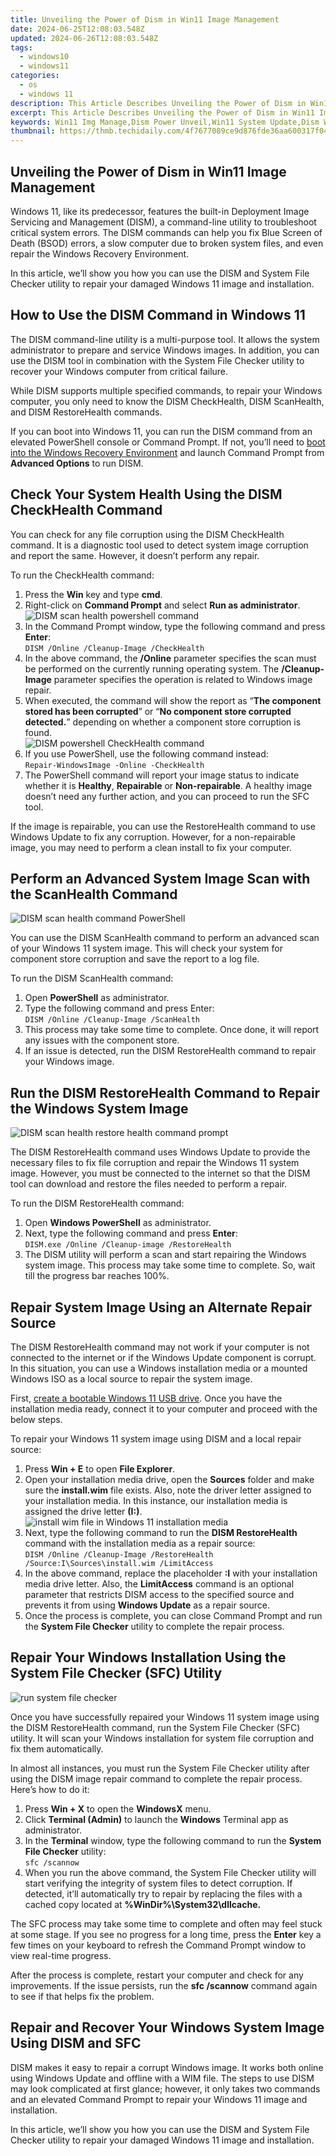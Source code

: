 ```yaml
---
title: Unveiling the Power of Dism in Win11 Image Management
date: 2024-06-25T12:08:03.548Z
updated: 2024-06-26T12:08:03.548Z
tags:
  - windows10
  - windows11
categories:
  - os
  - windows 11
description: This Article Describes Unveiling the Power of Dism in Win11 Image Management
excerpt: This Article Describes Unveiling the Power of Dism in Win11 Image Management
keywords: Win11 Img Manage,Dism Power Unveil,Win11 System Update,Dism Windows Tooling,Image Recovery Win11,Upgrade Win11 With Dism,Effective Dism Usage
thumbnail: https://thmb.techidaily.com/4f7677089ce9d876fde36aa600317f042b44ee73a802e442be2008c2b3992f0d.jpg
---
```


## Unveiling the Power of Dism in Win11 Image Management

 Windows 11, like its predecessor, features the built-in Deployment Image Servicing and Management (DISM), a command-line utility to troubleshoot critical system errors. The DISM commands can help you fix Blue Screen of Death (BSOD) errors, a slow computer due to broken system files, and even repair the Windows Recovery Environment.

 In this article, we’ll show you how you can use the DISM and System File Checker utility to repair your damaged Windows 11 image and installation.

## How to Use the DISM Command in Windows 11

 The DISM command-line utility is a multi-purpose tool. It allows the system administrator to prepare and service Windows images. In addition, you can use the DISM tool in combination with the System File Checker utility to recover your Windows computer from critical failure.

 While DISM supports multiple specified commands, to repair your Windows computer, you only need to know the DISM CheckHealth, DISM ScanHealth, and DISM RestoreHealth commands.

 If you can boot into Windows 11, you can run the DISM command from an elevated PowerShell console or Command Prompt. If not, you’ll need to [boot into the Windows Recovery Environment](boot%20into%20the%20Windows%20Recovery%20Environment) and launch Command Prompt from **Advanced Options** to run DISM.

## Check Your System Health Using the DISM CheckHealth Command

 You can check for any file corruption using the DISM CheckHealth command. It is a diagnostic tool used to detect system image corruption and report the same. However, it doesn’t perform any repair.

 To run the CheckHealth command:

1. Press the **Win** key and type **cmd**.
2. Right-click on **Command Prompt** and select **Run as administrator**.  
![DISM scan health powershell command](https://static1.makeuseofimages.com/wordpress/wp-content/uploads/2023/10/dism-clean-health-powershell-command.jpg)
3. In the Command Prompt window, type the following command and press **Enter**:  
`DISM /Online /Cleanup-Image /CheckHealth`
4. In the above command, the **/Online** parameter specifies the scan must be performed on the currently running operating system. The **/Cleanup-Image** parameter specifies the operation is related to Windows image repair.
5. When executed, the command will show the report as “**The component stored has been corrupted**” or “**No component store corrupted detected.**” depending on whether a component store corruption is found.  
![DISM powershell CheckHealth command](https://static1.makeuseofimages.com/wordpress/wp-content/uploads/2023/10/dism-powershell-checkhealth-command.jpg)
6. If you use PowerShell, use the following command instead:  
`Repair-WindowsImage -Online -CheckHealth`
7. The PowerShell command will report your image status to indicate whether it is **Healthy**, **Repairable** or **Non-repairable**. A healthy image doesn’t need any further action, and you can proceed to run the SFC tool.

 If the image is repairable, you can use the RestoreHealth command to use Windows Update to fix any corruption. However, for a non-repairable image, you may need to perform a clean install to fix your computer.

## Perform an Advanced System Image Scan with the ScanHealth Command

![DISM scan health command PowerShell](https://static1.makeuseofimages.com/wordpress/wp-content/uploads/2023/10/dism-scan-health-command-powershell.jpg)

 You can use the DISM ScanHealth command to perform an advanced scan of your Windows 11 system image. This will check your system for component store corruption and save the report to a log file.

 To run the DISM ScanHealth command:

1. Open **PowerShell** as administrator.
2. Type the following command and press Enter:  
`DISM /Online /Cleanup-Image /ScanHealth`
3. This process may take some time to complete. Once done, it will report any issues with the component store.
4. If an issue is detected, run the DISM RestoreHealth command to repair your Windows image.

## Run the DISM RestoreHealth Command to Repair the Windows System Image

![DISM scan health restore health command prompt](https://static1.makeuseofimages.com/wordpress/wp-content/uploads/2023/03/dism-scan-health-restore-health-command-prompt.jpg)

 The DISM RestoreHealth command uses Windows Update to provide the necessary files to fix file corruption and repair the Windows 11 system image. However, you must be connected to the internet so that the DISM tool can download and restore the files needed to perform a repair.

 To run the DISM RestoreHealth command:

1. Open **Windows PowerShell** as administrator.
2. Next, type the following command and press **Enter**:  
`DISM.exe /Online /Cleanup-image /RestoreHealth`
3. The DISM utility will perform a scan and start repairing the Windows system image. This process may take some time to complete. So, wait till the progress bar reaches 100%.

## Repair System Image Using an Alternate Repair Source

 The DISM RestoreHealth command may not work if your computer is not connected to the internet or if the Windows Update component is corrupt. In this situation, you can use a Windows installation media or a mounted Windows ISO as a local source to repair the system image.

 First, [create a bootable Windows 11 USB drive](https://www.makeuseof.com/windows-11-create-bootable-usb-drive/). Once you have the installation media ready, connect it to your computer and proceed with the below steps.

 To repair your Windows 11 system image using DISM and a local repair source:

1. Press **Win + E** to open **File Explorer**.
2. Open your installation media drive, open the **Sources** folder and make sure the **install.wim** file exists. Also, note the driver letter assigned to your installation media. In this instance, our installation media is assigned the drive letter **(I:)**.  
![install wim file in Windows 11 installation media](https://static1.makeuseofimages.com/wordpress/wp-content/uploads/2023/10/install-wim-file-in-windows-11-installation-media.jpg)
3. Next, type the following command to run the **DISM RestoreHealth** command with the installation media as a repair source:  
`DISM /Online /Cleanup-Image /RestoreHealth /Source:I\Sources\install.wim /LimitAccess`
4. In the above command, replace the placeholder **:I** with your installation media drive letter. Also, the **LimitAccess** command is an optional parameter that restricts DISM access to the specified source and prevents it from using **Windows Update** as a repair source.
5. Once the process is complete, you can close Command Prompt and run the **System File Checker** utility to complete the repair process.

## Repair Your Windows Installation Using the System File Checker (SFC) Utility

![run system file checker](https://static1.makeuseofimages.com/wordpress/wp-content/uploads/2022/08/run-system-file-checker.png)

 Once you have successfully repaired your Windows 11 system image using the DISM RestoreHealth command, run the System File Checker (SFC) utility. It will scan your Windows installation for system file corruption and fix them automatically.

 In almost all instances, you must run the System File Checker utility after using the DISM image repair command to complete the repair process. Here’s how to do it:

1. Press **Win + X** to open the **WindowsX** menu.
2. Click **Terminal (Admin)** to launch the **Windows** Terminal app as administrator.
3. In the **Terminal** window, type the following command to run the **System File Checker** utility:  
`sfc /scannow`
4. When you run the above command, the System File Checker utility will start verifying the integrity of system files to detect corruption. If detected, it’ll automatically try to repair by replacing the files with a cached copy located at **%WinDir%\\System32\\dllcache.**

 The SFC process may take some time to complete and often may feel stuck at some stage. If you see no progress for a long time, press the **Enter** key a few times on your keyboard to refresh the Command Prompt window to view real-time progress.

 After the process is complete, restart your computer and check for any improvements. If the issue persists, run the **sfc /scannow** command again to see if that helps fix the problem.

## Repair and Recover Your Windows System Image Using DISM and SFC

 DISM makes it easy to repair a corrupt Windows image. It works both online using Windows Update and offline with a WIM file. The steps to use DISM may look complicated at first glance; however, it only takes two commands and an elevated Command Prompt to repair your Windows 11 image and installation.

 In this article, we’ll show you how you can use the DISM and System File Checker utility to repair your damaged Windows 11 image and installation.



<ins class="adsbygoogle"
      style="display:block"
      data-ad-client="ca-pub-7571918770474297"
      data-ad-slot="8358498916"
      data-ad-format="auto"
      data-full-width-responsive="true"></ins>